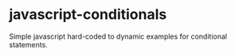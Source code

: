 # javascript-conditionals
Simple javascript hard-coded to dynamic examples for conditional statements.
